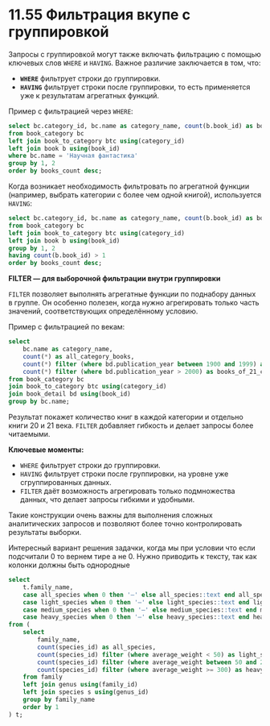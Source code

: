 # 11.55 Фильтрация вкупе с группировкой

Запросы с группировкой могут также включать фильтрацию с помощью ключевых слов `WHERE` и `HAVING`. Важное различие заключается в том, что:

- **`WHERE`** фильтрует строки до группировки.
- **`HAVING`** фильтрует строки после группировки, то есть применяется уже к результатам агрегатных функций.

Пример с фильтрацией через `WHERE`:

```sql
select bc.category_id, bc.name as category_name, count(b.book_id) as books_count
from book_category bc
left join book_to_category btc using(category_id)
left join book b using(book_id)
where bc.name = 'Научная фантастика'
group by 1, 2
order by books_count desc;
```

Когда возникает необходимость фильтровать по агрегатной функции (например, выбрать категории с более чем одной книгой), используется `HAVING`:

```sql
select bc.category_id, bc.name as category_name, count(b.book_id) as books_count
from book_category bc
left join book_to_category btc using(category_id)
left join book b using(book_id)
group by 1, 2
having count(b.book_id) > 1
order by books_count desc;
```

**FILTER — для выборочной фильтрации внутри группировки**

`FILTER` позволяет выполнять агрегатные функции по поднабору данных в группе. Он особенно полезен, когда нужно агрегировать только часть значений, соответствующих определённому условию.

Пример с фильтрацией по векам:

```sql
select
    bc.name as category_name,
    count(*) as all_category_books,
    count(*) filter (where bd.publication_year between 1900 and 1999) as books_of_20_century,
    count(*) filter (where bd.publication_year > 2000) as books_of_21_century
from book_category bc
join book_to_category btc using(category_id)
join book_detail bd using(book_id)
group by bc.name;
```

Результат покажет количество книг в каждой категории и отдельно книги 20 и 21 века. `FILTER` добавляет гибкость и делает запросы более читаемыми.

**Ключевые моменты:**

- `WHERE` фильтрует строки до группировки.
- `HAVING` фильтрует строки после группировки, на уровне уже сгруппированных данных.
- `FILTER` даёт возможность агрегировать только подмножества данных, что делает запросы гибкими и удобными.

Такие конструкции очень важны для выполнения сложных аналитических запросов и позволяют более точно контролировать результаты выборки.

Интересный вариант решения задачки, когда мы при условии что если подсчитали 0 то вернем тире а не 0. Нужно приводить к тексту, так как колонки должны быть однородные

```sql
select
    t.family_name,
    case all_species when 0 then '—' else all_species::text end all_species,
    case light_species when 0 then '—' else light_species::text end light_species,
    case medium_species when 0 then '—' else medium_species::text end medium_species,
    case heavy_species when 0 then '—' else heavy_species::text end heavy_species
from (
    select
        family_name,
        count(species_id) as all_species,
        count(species_id) filter (where average_weight < 50) as light_species,
        count(species_id) filter (where average_weight between 50 and 299) as medium_species,
        count(species_id) filter (where average_weight >= 300) as heavy_species
    from family
    left join genus using(family_id)
    left join species s using(genus_id)
    group by family_name
    order by 1
) t;
```
